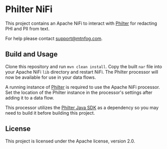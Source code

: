 # Philter NiFi

This project contains an Apache NiFi to interact with [Philter](https://www.mtnfog.com/products/philter/) for redacting PHI and PII from text.

For help please contact [support@mtnfog.com](support@mtnfog.com).

## Build and Usage

Clone this repository and run `mvn clean install`. Copy the built `nar` file into your Apache NiFi `lib` directory and restart NiFi. The Philter processor will now be available for use in your data flows.

A running instance of [Philter](https://www.mtnfog.com/products/philter/) is required to use the Apache NiFi processor. Set the location of the Philter instance in the processor's settings after adding it to a data flow.

This processor utilizes the [Philter Java SDK](https://github.com/mtnfog/philter-sdk-java) as a dependency so you may need to build it before building this project.

## License

This project is licensed under the Apache license, version 2.0.
